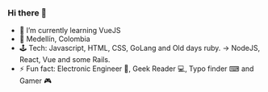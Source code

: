 ### Hi there 👋

- 🌱 I’m currently learning VueJS
- 🏡 Medellín, Colombia
- 🕹 Tech: Javascript, HTML, CSS, GoLang and Old days ruby. -> NodeJS, React, Vue and some Rails.
- ⚡ Fun fact: Electronic Engineer 🤖, Geek Reader :computer:, Typo finder ⌨ and Gamer :video_game:


